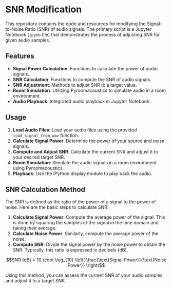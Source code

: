 # SNR Modification

This repository contains the code and resources for modifying the Signal-to-Noise Ratio (SNR) of audio signals. The primary script is a Jupyter Notebook (`ipynb` file) that demonstrates the process of adjusting SNR for given audio samples.

## Features

- **Signal Power Calculation**: Functions to calculate the power of audio signals.
- **SNR Calculation**: Functions to compute the SNR of audio signals.
- **SNR Adjustment**: Methods to adjust SNR to a target value.
- **Room Simulation**: Utilizing Pyroomacoustics to simulate audio in a room environment.
- **Audio Playback**: Integrated audio playback in Jupyter Notebook.

## Usage

1. **Load Audio Files**: Load your audio files using the provided `load_signal_from_wav` function.
2. **Calculate Signal Power**: Determine the power of your source and noise signals.
3. **Compute and Adjust SNR**: Calculate the current SNR and adjust it to your desired target SNR.
4. **Room Simulation**: Simulate the audio signals in a room environment using Pyroomacoustics.
5. **Playback**: Use the IPython display module to play back the audio.

## SNR Calculation Method

The SNR is defined as the ratio of the power of a signal to the power of noise. Here are the basic steps to calculate SNR:

1. **Calculate Signal Power**: Compute the average power of the signal. This is done by squaring the samples of the signal in the time domain and taking their average.
2. **Calculate Noise Power**: Similarly, compute the average power of the noise.
3. **Compute SNR**: Divide the signal power by the noise power to obtain the SNR. Typically, this ratio is expressed in decibels (dB).

$$SNR (dB) = 10 \cdot \log_{10} \left( \frac{\text{Signal Power}}{\text{Noise Power}} \right)$$

Using this method, you can assess the current SNR of your audio samples and adjust it to a target SNR.
